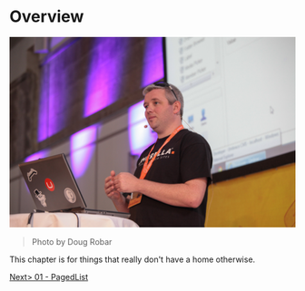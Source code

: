 # Overview

![7371138442_630c24b8b1_o.jpg](assets/7371138442_630c24b8b1_o.jpg)
>Photo by Doug Robar

This chapter is for things that really don't have a home otherwise.

[Next> 01 - PagedList](01%20-%20PagedList.md)